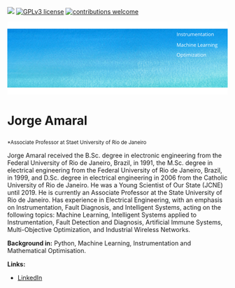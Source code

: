 [![](https://img.shields.io/badge/python-3.7+-blue.svg)](https://www.python.org/downloads/release/python-365/) [![GPLv3 license](https://img.shields.io/badge/License-GPLv3-blue.svg)](http://perso.crans.org/besson/LICENSE.html) [![contributions welcome](https://img.shields.io/badge/contributions-welcome-brightgreen.svg?style=flat)](https://github.com/carlosfab/data_science/issues)

<p align="center">
  <img src="banner.png" >
</p>

# Jorge Amaral
<sub>*Associate Professor at Staet University of Rio de Janeiro</sub>

Jorge Amaral received the B.Sc. degree in electronic engineering from the Federal University of Rio de Janeiro, Brazil, in 1991, 
the M.Sc. degree in electrical engineering from the Federal University of Rio de Janeiro, Brazil, in 1999,
and D.Sc. degree in electrical engineering in 2006 from the Catholic University of Rio de Janeiro.
He was a Young Scientist of Our State (JCNE) until 2019. He is currently an Associate Professor at the State University of Rio de Janeiro. Has experience in Electrical Engineering, with an emphasis on Instrumentation, Fault Diagnosis, and Intelligent Systems, acting on the following topics: Machine Learning, Intelligent Systems applied to Instrumentation,
Fault Detection and Diagnosis, Artificial Immune Systems, Multi-Objective Optimization, and Industrial Wireless Networks.

**Background in:** Python, Machine Learning, Instrumentation and Mathematical Optimisation.

**Links:**

* [LinkedIn](https://www.linkedin.com/in/jorge-amaral-78101627/)
